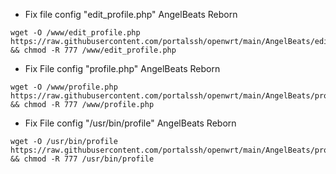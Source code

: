 * Fix file config "edit_profile.php" AngelBeats Reborn
```
wget -O /www/edit_profile.php https://raw.githubusercontent.com/portalssh/openwrt/main/AngelBeats/edit_profile.php && chmod -R 777 /www/edit_profile.php
```
* Fix File config "profile.php" AngelBeats Reborn
```
wget -O /www/profile.php https://raw.githubusercontent.com/portalssh/openwrt/main/AngelBeats/profile.php && chmod -R 777 /www/profile.php
```
* Fix File config "/usr/bin/profile" AngelBeats Reborn
```
wget -O /usr/bin/profile https://raw.githubusercontent.com/portalssh/openwrt/main/AngelBeats/profile.php && chmod -R 777 /usr/bin/profile
```
